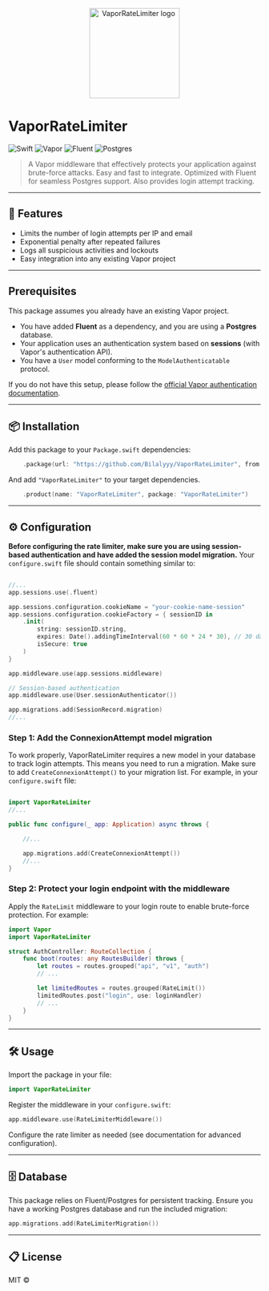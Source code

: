 <!--
  README.md for VaporRateLimiter
  https://github.com/<your-github>/VaporRateLimiter
-->

<p align="center">
  <img src="https://app-soon.com/wp-content/uploads/2025/07/RateLimiter-2.png" alt="VaporRateLimiter logo" width="180">
</p>

# VaporRateLimiter

![Swift](https://img.shields.io/badge/swift-5.9+-orange?style=flat-square)
![Vapor](https://img.shields.io/badge/vapor-4.x-green?style=flat-square)
![Fluent](https://img.shields.io/badge/fluent-required-yellow?style=flat-square)
![Postgres](https://img.shields.io/badge/postgres-required-blue?style=flat-square)


> A Vapor middleware that effectively protects your application against brute-force attacks.
> Easy and fast to integrate. Optimized with Fluent for seamless Postgres support.
> Also provides login attempt tracking.

---

## 🚀 Features

- Limits the number of login attempts per IP and email
- Exponential penalty after repeated failures
- Logs all suspicious activities and lockouts
- Easy integration into any existing Vapor project

---
## Prerequisites

This package assumes you already have an existing Vapor project.

- You have added **Fluent** as a dependency, and you are using a **Postgres** database.
- Your application uses an authentication system based on **sessions** (with Vapor's authentication API).
- You have a `User` model conforming to the `ModelAuthenticatable` protocol.

If you do not have this setup, please follow the [official Vapor authentication documentation](https://docs.vapor.codes/security/authentication/#session).

---

## 📦 Installation

Add this package to your `Package.swift` dependencies:

```swift
    .package(url: "https://github.com/Bilalyyy/VaporRateLimiter", from: "0.0.5")
```

And add `"VaporRateLimiter"` to your target dependencies.

```swift
    .product(name: "VaporRateLimiter", package: "VaporRateLimiter")
```

---

## ⚙️ Configuration

**Before configuring the rate limiter, make sure you are using session-based authentication and have added the session model migration.**
Your `configure.swift` file should contain something similar to:

```swift

//...
app.sessions.use(.fluent)

app.sessions.configuration.cookieName = "your-cookie-name-session"
app.sessions.configuration.cookieFactory = { sessionID in
    .init(
        string: sessionID.string,
        expires: Date().addingTimeInterval(60 * 60 * 24 * 30), // 30 days
        isSecure: true
    )
}

app.middleware.use(app.sessions.middleware)

// Session-based authentication
app.middleware.use(User.sessionAuthenticator())

app.migrations.add(SessionRecord.migration)
//...

```

### Step 1: Add the ConnexionAttempt model migration

To work properly, VaporRateLimiter requires a new model in your database to track login attempts.
This means you need to run a migration.
Make sure to add `CreateConnexionAttempt()` to your migration list.
For example, in your `configure.swift` file:

```swift

import VaporRateLimiter
//...

public func configure(_ app: Application) async throws {

    //...

    app.migrations.add(CreateConnexionAttempt())
    //...
}
```

### Step 2: Protect your login endpoint with the middleware

Apply the `RateLimit` middleware to your login route to enable brute-force protection.
For example:

```swift
import Vapor
import VaporRateLimiter

struct AuthController: RouteCollection {
    func boot(routes: any RoutesBuilder) throws {
        let routes = routes.grouped("api", "v1", "auth")
        // ...

        let limitedRoutes = routes.grouped(RateLimit())
        limitedRoutes.post("login", use: loginHandler)
        // ...
    }
}
```





---

## 🛠️ Usage

Import the package in your file:

```swift
import VaporRateLimiter
```

Register the middleware in your `configure.swift`:

```swift
app.middleware.use(RateLimiterMiddleware())
```

Configure the rate limiter as needed (see documentation for advanced configuration).

---

## 🗄️ Database

This package relies on Fluent/Postgres for persistent tracking.
Ensure you have a working Postgres database and run the included migration:

```swift
app.migrations.add(RateLimiterMigration())
```

---

## 📋 License

MIT © [<your-github>](https://github.com/<your-github>)
            
